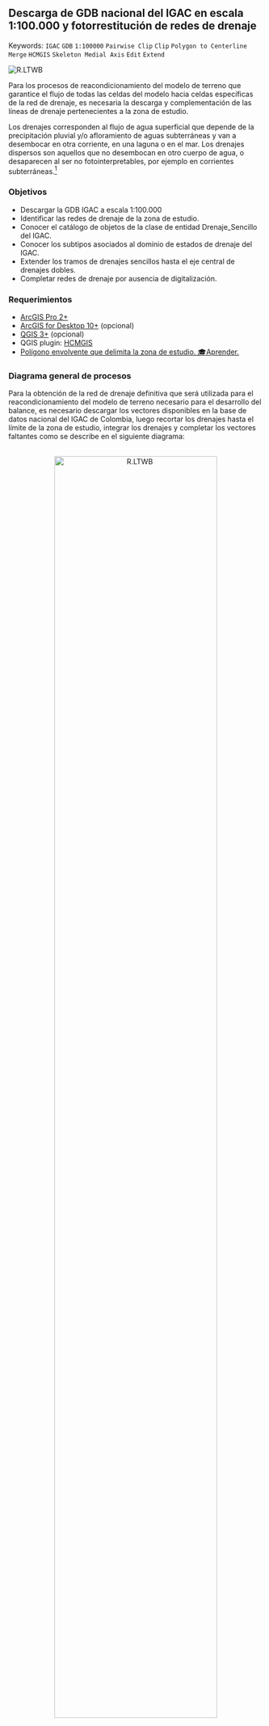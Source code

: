 ## Descarga de GDB nacional del IGAC en escala 1:100.000 y fotorrestitución de redes de drenaje
Keywords: `IGAC` `GDB` `1:100000` `Pairwise Clip` `Clip` `Polygon to Centerline` `Merge` `HCMGIS` `Skeleton Medial Axis` `Edit` `Extend`

![R.LTWB](Graph/GDB100k.png)

Para los procesos de reacondicionamiento del modelo de terreno que garantice el flujo de todas las celdas del modelo hacia celdas específicas de la red de drenaje, es necesaria la descarga y complementación de las líneas de drenaje pertenecientes a la zona de estudio.

Los drenajes corresponden al flujo de agua superficial que depende de la precipitación pluvial y/o afloramiento de aguas subterráneas y van a desembocar en otra corriente, en una laguna o en el mar. Los drenajes dispersos son aquellos que no desembocan en otro cuerpo de agua, o desaparecen al ser no fotointerpretables, por ejemplo en corrientes subterráneas.[^1]

### Objetivos

* Descargar la GDB IGAC a escala 1:100.000
* Identificar las redes de drenaje de la zona de estudio.
* Conocer el catálogo de objetos de la clase de entidad Drenaje_Sencillo del IGAC.
* Conocer los subtipos asociados al dominio de estados de drenaje del IGAC.
* Extender los tramos de drenajes sencillos hasta el eje central de drenajes dobles.
* Completar redes de drenaje por ausencia de digitalización.


### Requerimientos

* [ArcGIS Pro 2+](https://pro.arcgis.com/en/pro-app/latest/get-started/download-arcgis-pro.htm)
* [ArcGIS for Desktop 10+](https://desktop.arcgis.com/es/desktop/) (opcional)
* [QGIS 3+](https://qgis.org/) (opcional)
* QGIS plugin: [HCMGIS](https://plugins.qgis.org/plugins/HCMGIS/)
* [Polígono envolvente que delimita la zona de estudio. ](../../.shp/ZonaEstudioEnvelope.zip)[:mortar_board:Aprender.](../../Section01/CaseStudy)


### Diagrama general de procesos

Para la obtención de la red de drenaje definitiva que será utilizada para el reacondicionamiento del modelo de terreno necesario para el desarrollo del balance, es necesario descargar los vectores disponibles en la base de datos nacional del IGAC de Colombia, luego recortar los drenajes hasta el límite de la zona de estudio, integrar los drenajes y completar los vectores faltantes como se describe en el siguiente diagrama:

<div align="center">
<br><img alt="R.LTWB" src="Graph/GDB100k.svg" width="80%"><br>
<sub>Convenciones generales en diagramas: clases de entidad en azul, dataset en gris oscuro, grillas en color verde, geo-procesos en rojo, procesos automáticos o semiautomáticos en guiones rojos y procesos manuales en amarillo. Líneas conectoras con guiones corresponden a procedimientos opcionales.</sub><br><br>
</div>


### Procedimiento general

1. Ingrese al portal https://www.colombiaenmapas.gov.co/, en temática seleccione _Cartografía Básica_ y busque _Base de datos vectorial básica. Colombia. Escala 1:100.000_ del año 2022. En la parte inferior del _Detalle del Servicio_ seleccione en _Formato de descarga Geodatabase_ y de clic en _Descargar_, automáticamente iniciará la descarga a través de una orden de servicio. La GDB comprimida tiene un tamaño aproximado de 665 MB.

![R.LTWB](Screenshot/IGACGDB100k.png)

2. Descomprima la base de datos geográfica en la carpeta de descargas de su equipo, luego, abra el mapa _D:\R.LTWB\.map\R.LTWB.mxd_ de ArcGIS for Desktop o _D:\R.LTWB\.map\ArcGISPro\ArcGISPro.aprx_ de ArcGIS Pro, agregue el mapa base _World Light Gray Canvas Base_ y desde el dataset _Superficies_Agua_, agregue la capa _Drenaje_Sencillo_. Podrá observar que la capa se simboliza automáticamente en drenajes _Permanentes_ e _Intermitentes_ a partir del dominio _Estado_Drenaje_. La versión descargada contiene 426964 entidades para todo el territorio nacional.

![R.LTWB](Screenshot/ArcGISPro3.0.0IGACDrenajeSencillo100k.png)

> Tenga en cuenta que los drenajes restituídos pueden no estar actualizados de acuerdo a las condiciones particulares de la zona de estudio evaluada. Se recomienda verificar con imágenes satelitales recientes, la correspondencia entre las redes de drenaje digitalizadas por el IGAC y las redes de drenajes visibles en imágenes. Por ejemplo, en la zona de explotación minera a cielo abierto del Departamento del Cesar en Colombia, los drenajes sobre los polígonos de concesión pueden no corresponder a las condiciones actuales debido a realineamiento de cauces.

3. Utilizando la herramienta de geoprocesamiento _Clip_, recorte la clase de entidad _Drenaje_Sencillo_ y guarde en un archivo de formas en formato Shapefile dentro de la carpeta _.shp_ de _D:\R.LTWB_ con el nombre _[DrenajeSencilloIGAC100kZE.shp](../../.shp/DrenajeSencilloIGAC100kZE.zip)_. Para el recorte, use como máscara el polígono envolvente de la zona de estudio denominado [ZonaEstudioEnvelope.shp](../../.shp/ZonaEstudioEnvelope.zip). La versión recortada contiene 15342 tramos de drenaje dentro de la zona de estudio.

> En ArcGIS Pro puede utilizar también la herramienta _Pairwise Clip_ que contiene funcionalidades extendidas de la herramienta _Clip_.
>
> En QGIS, utilice la herramienta _Processing Toolbox / Vector overlay / Clip_. 

![R.LTWB](Screenshot/ArcGISPro3.0.0IGACDrenajeSencillo100kZEClip.png)

> Para el desarrollo del caso de estudio no se ha utilizado la digitalización de la Base de datos vectorial básica - Colombia a Escala 1:25.000 del año 2018 debido a que aún no se encuentran todas las planchas del país digitalizadas y almacenadas en la GDB disponible para descarga como se muestra en la siguiente imagen.

Información disponible a escala 1:25k
![R.LTWB](Screenshot/ArcGISDesktop10.2.2IGACGDB25k.png)

Catálogo de objetos en Drenaje_Sencillo para capa en formato Shapefile

| Nombre      | Alias       | Definición                                                                                          | Tipo de dato           |
|:------------|:------------|:----------------------------------------------------------------------------------------------------|:-----------------------|
| OBJECTID    | OBJECTID    | Identificador único de objeto.                                                                      | Numérico               |
| Shape       | Shape       | Tipo de geometría.                                                                                  | Geometría              |
| ESTADO_DRE  | TEDD        | Indica si el drenaje es permanente o intermitente. Subtipo.                                         | Texto                  |
| SYMBOL      | Symbol      | En este campo se especifica la geometría como se representará el objeto (punto, línea o polígono).  | Numérico y texto, 255  |
| PROYECTO    | PROYECTO    | Proyecto en el cual se desarrollaron los datos.                                                     | Numérico y texto, 255  |
| FECHA       | FECHA       | Fecha de realización de los datos.                                                                  | Dato                   |
| DISPERSION  | Dispersión  | Indica si el drenaje es disperso no no.                                                             | Dato                   |
| NOMBRE_GEO  | NMG         | Nombre de la entidad geográfica.                                                                    | Numérico y texto, 255  |
| PK_CUE      | PK_CUE      | Identificador único global de cada elemento.                                                        | Numérico               |
| RULEID      | RuleID      | Identificador único de la representación.                                                           | Texto                  |
| GLOBALID    | GLOBALID    | Identificador global en la base de datos espacial.                                                  | Texto                  |
| SHAPE_Leng  | SHAPE_Leng  | Longitud del elemento.                                                                              | Numérico               |

Estado de drenajes - Subtipos

| Code               | Description  |
|--------------------|--------------|
| 5101               | Permanente   | 
| 5102               | Intermitente |

4. Desde el dataset _Superficies_Agua_, agregue la capa _Drenaje_Doble_ y con la herramienta _Clip_ realice el recorte hasta el polígono envolvente de la zona de estudio y nombre como _[DrenajeDobleIGAC100kZE.shp](../../.shp/DrenajeDobleIGAC100kZE.zip)_. Para el caso de estudio y la versión descargada hemos obtenido 61 polígonos.

> Los drenajes dobles corresponden a superficies de agua digitalizadas como polígonos y son requeridos para completar la red de drenajes sencillos que será utilizada en el reacondicionamiento del modelo digital de elevación. 

 ![R.LTWB](Screenshot/ArcGISPro3.0.0IGACDrenajeDoble100kZEClip.png)

5. A partir de los polígonos de los drenajes dobles y utilizando la herramienta de geoprocesamiento _Topographic Production Tools / Polygon to Centerline_ de ArcGIS Pro, cree las líneas centrales que demarcan cada drenaje sencillo y nombre la capa resultante como _DrenajeDobleIGAC100kZECenterline_ dentro de la GDB de ArcGIS Pro y seleccione en _Connecting Features_ la capa correspondiente a los drenajes sencillos de la zona de estudio, denominada previamente como _[DrenajeSencilloIGAC100kZE.shp](../../.shp/DrenajeSencilloIGAC100kZE.zip)_ para obtener líneas conectoras desde los drenajes sencillos hasta las líneas centrales.

> Debido a que internamente esta herramienta debe crear campos de atributos que contienen los nombres de las capas de entrada, los nombres de atributos pueden contener más de 10 caracteres, lo que generará un error de ejecución. Para obtener las líneas centrales, primero genere una capa geográfica de líneas centrales en la GDB de ArcGIS Pro y luego exporte a un archivo de formas shapefile.
>
> Para conocer como realizar este procedimiento en ArcGIS for Desktop, [clic aquí](https://support.esri.com/en/technical-article/000012414). El procedimiento consiste en convertir primero los polígonos a líneas utilizando la herramienta _ArcToolBox / Data Management Tools / Features / Polygon to Line_, luego eliminar los extremos que confinan cada polígono y finalmente con la herramienta _ArcToolBox / Cartography Tools / Generalization / Collapse Dual Lines To Centerline_ obtener una line central a lo largo de las líneas paralelas externas que delimitan cada drenaje doble.

![R.LTWB](Screenshot/ArcGISPro3.0.0IGACDrenajeDoble100kZECenterline.png)

> Para la obtención de líneas centrales en QGIS, instale el plugin _HCMGIS_, seleccione el drenaje doble y desde la barra de menús despliegue las opciones de _HCMGIS / Geometry Processing / Skeleton Medial Axis_. 

6. Exporte la clase de entidad de líneas centrales de drenajes dobles a un archivo shapefile dentro de la carpeta _.shp_ nombrándolo como _[DrenajeDobleIGAC100kZECenterline.shp](../../.shp/DrenajeDobleIGAC100kZECenterline.zip)_, verifique que las líneas conectoras desde los drenajes sencillos hasta la línea central se encuentren a lo largo de toda la red. Podrá observar que no todas las conexiones laterales a los cuerpos dobles han sido trazadas.

![R.LTWB](Screenshot/ArcGISPro3.0.0IGACDrenajeDoble100kZECenterlineExport.png)

7. Realice la unión de la capa de drenajes sencillos y las líneas centrales obtenidas de polígonos de los drenajes dobles en una nueva capa geográfica, para ello utilice la herramienta de geoprocesamiento _Data Management Tools / Merge_ y nombre la capa como _[DrenajeSencilloIGAC100kZEMerge.shp](../../.shp/DrenajeSencilloIGAC100kZEMerge.zip)_.

![R.LTWB](Screenshot/ArcGISPro3.0.0IGACDrenajeSencillo100kZEMerge.png)

> En ArcGIS for Desktop utilice la herramienta _Merge_ disponible en el menú _Geoprocessing_.
>
> En QGIS utilice la herramienta _Processing Toolbox / Vector general / Merge vector layers_. 

En la base de datos geográfica del IGAC pueden existir elementos adicionales como canales sencillos, canales dobles, madreviejas y raudales rápidos que pueden ser o no incorporados a la red de drenaje. Para el caso de estudio no incluiremos estos vectores debido a que p. ej. como en el caso de los canales sencillos, intersecan transversalmente varios drenajes.

![R.LTWB](Screenshot/ArcGISPro3.0.0IGACCanalSencillo100k.png)

8. Utilizando el editor geográfico de ArcGIS Pro, ArcGIS for Desktop o QGIS, conecte o extienda manualmente las líneas de drenajes sencillos hasta el eje central de los drenajes dobles. 

> La extensión y conectividad de los tramos de drenajes sencillos hasta el eje central de los tramos de drenajes dobles es vital para garantizar que la acumulación de flujo por los cauces principales se realice de forma correcta. 

En la tabla de contenido de clic en _List By Selection_ y únicamente active la capa _DrenajeSencilloIGAC100kZEMerge.shp_. Para facilitar la edición, en la visualización, utilice como referencia de localización los tramos principales de la capa _DrenajeDobleIGAC100kZECenterline.shp_ 

![R.LTWB](Screenshot/ArcGISPro3.0.0IGACDrenajeSencillo100kZEListBySelection.png)

En ArcGIS Pro, seleccione en la tabla de contenidos o _Contents_ la capa _DrenajeSencilloIGAC100kZEMerge.shp_ y en el Menú _Edit_ de clic en _Modify_ y seleccione la opción _Extend or Trim_. 

![R.LTWB](Screenshot/ArcGISPro3.0.0IGACDrenajeSencillo100kZEExtend.png)

Extienda una a una las líneas laterales hasta el drenaje principal y conecte manualmente los tramos iniciales a través de la edición de los vértices. Rotule la capa utilizando el campo _NOMBRE_GEO_. Verifique y realice este procedimiento sobre toda la red y al finalizar de clic en el menú _Edit / Save_.

![R.LTWB](Screenshot/ArcGISPro3.0.0IGACDrenajeSencillo100kZEExtend1.png)

> Tenga en cuenta que pueden existir bucles en la red de drenaje correspondientes a tramos que se interconectan entre sí. Esto puede causar errores en los procesos de acumulación de flujo, por lo que es conveniente evaluar a partir de imágenes satelitales, cuál es el tramo dominante y proceder manualmente a editar y a abrir estos bucles.
>
> En cuerpos de agua como ciénagas, embalses, humedales, jaguey, lagunas, madreviejas, manglares, morichales, pantanos y otros cuerpos de agua, pueden presentarse discontinuidades en la red de drenaje, es recomendable agregar estos elementos al mapa para realizar la conexión de los drenajes sobre los cuerpos a los drenajes inmediatamente aguas abajo.    

![R.LTWB](Screenshot/ArcGISPro3.0.0IGACDrenajeSencillo100kZELoop.png)

9. Visualmente, identifique y digitalice las zonas geográficas en las que no se encuentra completa la digitalización de drenajes, por ejemplo en:

<div align="center">

| #   | Coordenadas geográficas   | Descripción                                      |                          Google Maps                          |
|-----|:--------------------------|:-------------------------------------------------|:-------------------------------------------------------------:|
| 1   | 74.0525387°W 10.0341833°N | Drenaje a borde de vía en zona de cultivo.       |  [Ver](http://maps.google.com/maps?q=10.0341833,-74.0525387)  |
| 2   | 73.6459877°W 9.5544233°N  | Conexión de drenaje sobre cuerpo de agua léntico |  [Ver](http://maps.google.com/maps?q=9.5544233,-73.6459877)   |
| 3   | 73.4706062°W 9.6966152°N  | Red de drenaje natural sobre zona minera         |  [Ver](http://maps.google.com/maps?q=9.6966152,-73.4706062)   |
| 4   | 73.4916086°W 9.7628290°N  | Red de drenaje natural sobre zona minera         |  [Ver](http://maps.google.com/maps?q=9.7628290,-73.4916086)   |
| 5   | 73.4926365°W 9.5579971°N  | Red de drenaje natural sobre zona minera         |  [Ver](http://maps.google.com/maps?q=9.5579971,-73.4926365)   |
| 6   | 73.6128227°W 9.3748515°N  | Conexión de drenaje sobre cuerpo de agua léntico |  [Ver](http://maps.google.com/maps?q=9.3748515,-73.6128227)   |

</div>

Utilice la herramienta _Go To XY_ disponible en el menú _Map_ y el panel _Navigate_ de ArcGIS Pro, luego desde el menú _Edit_ cree los elementos faltantes en la red digitalizando a escala 1:1500 o inferior. Verifique y complete la red de drenaje en las localizaciones mostradas anteriormente y sobre toda la red de drenaje dentro de la zona de estudio.

Ejemplo localización 1
![R.LTWB](Screenshot/ArcGISPro3.0.0IGACCreateFeature1.png)

Ejemplo localización 2
![R.LTWB](Screenshot/ArcGISPro3.0.0IGACCreateFeature2.png)

Ejemplo localización 3
![R.LTWB](Screenshot/ArcGISPro3.0.0IGACCreateFeature3.png)

> En la digitalización IGAC, las redes digitalizadas sobre zonas mineras a cielo abierto corresponden a la condición natural predominante antes del inicio de la operación. Para el caso de estudio consideraremos que el balance hidrológico de largo plazo corresponde a la condición natural de la red de drenaje.

En este momento ya dispone de la red de drenaje que será utilizada para la rectificación del modelo de terreno.

<div align="center">

| Shapefile                            |              Descargar :open_file_folder:               |
|:-------------------------------------|:-------------------------------------------------------:|
| DrenajeSencilloIGAC100kZE.shp        |    [.zip](../../.shp/DrenajeSencilloIGAC100kZE.zip)     |
| DrenajeDobleIGAC100kZE.shp           |      [.zip](../../.shp/DrenajeDobleIGAC100kZE.zip)      |
| DrenajeDobleIGAC100kZECenterline.shp | [.zip](../../.shp/DrenajeDobleIGAC100kZECenterline.zip) |
| DrenajeSencilloIGAC100kZEMerge.shp   |  [.zip](../../.shp/DrenajeSencilloIGAC100kZEMerge.zip)  |

</div>


### Referencias

* http://www.ideam.gov.co/capas-geo
* http://www.siac.gov.co/catalogo-de-mapas
* http://visor.ideam.gov.co/geovisor/#!/profiles/3
* https://www.igac.gov.co/sites/igac.gov.co/files/anexo_1.1_catalogo_objetos_cartografiabasica_v1.0_.pdf
* http://sites.tufts.edu/gis/files/2013/11/Watershed-and-Drainage-Delineation-by-Pour-Point.pdf
* https://gisrsstudy.com/drainage-density-arcgis/
* https://pro.arcgis.com/en/pro-app/latest/tool-reference/topographic-production/polygon-to-centerline.htm
* [Línea central de un polígono en QGIS](https://www.youtube.com/watch?v=aVWnMI-QdSs)


### Actividades complementarias:pencil2:

En la siguiente tabla se listan las actividades complementarias que deben ser desarrolladas y documentadas por el estudiante en un único archivo de Adobe Acrobat .pdf. El documento debe incluir portada (mostrar nombre completo, código y enlace a su cuenta de GitHub), numeración de páginas, tabla de contenido, lista de tablas, lista de ilustraciones, introducción, objetivo general, capítulos por cada ítem solicitado, conclusiones y referencias bibliográficas.

| Actividad | Alcance                                                                                                                                                                                                                                                                                                                                                  |
|:---------:|:---------------------------------------------------------------------------------------------------------------------------------------------------------------------------------------------------------------------------------------------------------------------------------------------------------------------------------------------------------|
|     1     | Realice el procedimiento presentado en esta clase en ArcGIS for Desktop, ArcGIS Pro y QGIS.                                                                                                                                                                                                                                                              |
|     2     | Investigue y documente otros servicios en línea desde donde se puedan obtener vectores de drenaje (p. ej. [IDECA](https://www.ideca.gov.co/), [CAR Cundinamarca - Colombia](https://www.car.gov.co/), [ESRI](https://datosabiertos.esri.co/)). Descargue y compare con los disponibles en el IGAC - Colombia y con fotografías satelitales actualizadas. |


### Compatibilidad

* Esta actividad puede ser desarrollada con cualquier software SIG que disponga de herramientas para de digitalización con opciones de encajado o snapping.
* Para la descarga puede utilizar cualquier navegador de Internet actualizado.


### Control de versiones

| Versión    | Descripción                                                                                                                                                                                                                                                          | Autor                                      | Horas |
|------------|:---------------------------------------------------------------------------------------------------------------------------------------------------------------------------------------------------------------------------------------------------------------------|--------------------------------------------|:-----:|
| 2022.07.18 | Identificación de bucles, digitalización de tramos faltantes, actualización general de ilustraciones. Incorporación de diagrama de procesos.                                                                                                                         | [rcfdtools](https://github.com/rcfdtools)  |  3.5  |
| 2022.07.17 | Versión inicial con descarga manual GDB IGAC Colombia escala 1:100.000, extracción de drenajes sencillos y dobles de la zona de estudio, obtención de líneas centrales en drenajes dobles, integración, edición y conexión de tramos laterales a cauces principales. | [rcfdtools](https://github.com/rcfdtools)  |   5   |


##

_R.LTWB es de uso libre para fines académicos, conoce nuestra licencia, cláusulas, condiciones de uso y como referenciar los contenidos publicados en este repositorio, dando [clic aquí](https://github.com/rcfdtools/R.LTWB/wiki/License)._

_¡Encontraste útil este repositorio!, apoya su difusión marcando este repositorio con una ⭐ o síguenos dando clic en el botón Follow de [rcfdtools](https://github.com/rcfdtools) en GitHub._

| [Anterior](../DEMAlos) | [:house: Inicio](../../Readme.md) | [:beginner: Ayuda / Colabora](https://github.com/rcfdtools/R.LTWB/discussions/7) | [Siguiente](../AgreeDEM) |
|------------------------|-----------------------------------|----------------------------------------------------------------------------------|--------------------------|

[^1]: https://www.igac.gov.co/sites/igac.gov.co/files/anexo_1.1_catalogo_objetos_cartografiabasica_v1.0_.pdf